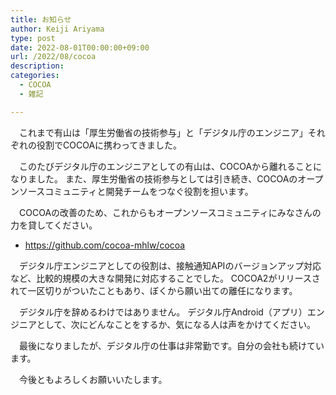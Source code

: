 ```yaml
---
title: お知らせ
author: Keiji Ariyama
type: post
date: 2022-08-01T00:00:00+09:00
url: /2022/08/cocoa
description: 
categories:
  - COCOA
  - 雑記

---
```


　これまで有山は「厚生労働省の技術参与」と「デジタル庁のエンジニア」それぞれの役割でCOCOAに携わってきました。

　このたびデジタル庁のエンジニアとしての有山は、COCOAから離れることになりました。
また、厚生労働省の技術参与としては引き続き、COCOAのオープンソースコミュニティと開発チームをつなぐ役割を担います。

　COCOAの改善のため、これからもオープンソースコミュニティにみなさんの力を貸してください。

 - https://github.com/cocoa-mhlw/cocoa

　デジタル庁エンジニアとしての役割は、接触通知APIのバージョンアップ対応など、比較的規模の大きな開発に対応することでした。
COCOA2がリリースされて一区切りがついたこともあり、ぼくから願い出ての離任になります。

　デジタル庁を辞めるわけではありません。
デジタル庁Android（アプリ）エンジニアとして、次にどんなことをするか、気になる人は声をかけてください。

　最後になりましたが、デジタル庁の仕事は非常勤です。自分の会社も続けています。

　今後ともよろしくお願いいたします。
